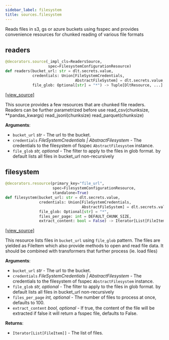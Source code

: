 ```yaml
---
sidebar_label: filesystem
title: sources.filesystem
---
```


Reads files in s3, gs or azure buckets using fsspec and provides convenience resources for chunked reading of various file formats

## readers

```python
@decorators.source(_impl_cls=ReadersSource,
                   spec=FilesystemConfigurationResource)
def readers(bucket_url: str = dlt.secrets.value,
            credentials: Union[FileSystemCredentials,
                               AbstractFileSystem] = dlt.secrets.value,
            file_glob: Optional[str] = "*") -> Tuple[DltResource, ...]
```

[[view_source]](https://github.com/dlt-hub/dlt/blob/f0690715274590fc4cacf1165e3661aaa7af1c15/dlt/sources/filesystem/__init__.py#L30)

This source provides a few resources that are chunked file readers. Readers can be further parametrized before use
read_csv(chunksize, **pandas_kwargs)
read_jsonl(chunksize)
read_parquet(chunksize)

**Arguments**:

- `bucket_url` _str_ - The url to the bucket.
- `credentials` _FileSystemCredentials | AbstractFilesystem_ - The credentials to the filesystem of fsspec `AbstractFilesystem` instance.
- `file_glob` _str, optional_ - The filter to apply to the files in glob format. by default lists all files in bucket_url non-recursively

## filesystem

```python
@decorators.resource(primary_key="file_url",
                     spec=FilesystemConfigurationResource,
                     standalone=True)
def filesystem(bucket_url: str = dlt.secrets.value,
               credentials: Union[FileSystemCredentials,
                                  AbstractFileSystem] = dlt.secrets.value,
               file_glob: Optional[str] = "*",
               files_per_page: int = DEFAULT_CHUNK_SIZE,
               extract_content: bool = False) -> Iterator[List[FileItem]]
```

[[view_source]](https://github.com/dlt-hub/dlt/blob/f0690715274590fc4cacf1165e3661aaa7af1c15/dlt/sources/filesystem/__init__.py#L59)

This resource lists files in `bucket_url` using `file_glob` pattern. The files are yielded as FileItem which also
provide methods to open and read file data. It should be combined with transformers that further process (ie. load files)

**Arguments**:

- `bucket_url` _str_ - The url to the bucket.
- `credentials` _FileSystemCredentials | AbstractFilesystem_ - The credentials to the filesystem of fsspec `AbstractFilesystem` instance.
- `file_glob` _str, optional_ - The filter to apply to the files in glob format. by default lists all files in bucket_url non-recursively
- `files_per_page` _int, optional_ - The number of files to process at once, defaults to 100.
- `extract_content` _bool, optional_ - If true, the content of the file will be extracted if
  false it will return a fsspec file, defaults to False.
  

**Returns**:

- `Iterator[List[FileItem]]` - The list of files.

